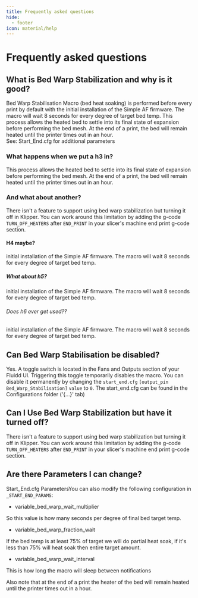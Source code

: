 ```yaml
---
title: Frequently asked questions
hide:
  - footer
icon: material/help
---
```


# Frequently asked questions
## What is Bed Warp Stabilization and why is it good?
Bed Warp Stabilisation  Macro (bed heat soaking) is performed before every print by default with the initial installation of the Simple AF firmware. The macro will wait 8 seconds for every degree of target bed temp. 
This process allows the heated bed to settle into its final state of expansion before performing the bed mesh. At the end of a print, the  bed will remain heated until the printer times out in an hour.  
See: Start_End.cfg for additional parameters

### What happens when we put a h3 in?
This process allows the heated bed to settle into its final state of expansion before performing the bed mesh. At the end of a print, the  bed will remain heated until the printer times out in an hour.

### And what about another?
There isn't a feature to support using bed warp stabilization but turning it off in Klipper. You can work around this limitation by adding the g-code `TURN_OFF_HEATERS` after `END_PRINT` in your slicer's machine end print g-code section.

#### H4 maybe?
initial installation of the Simple AF firmware. The macro will wait 8 seconds for every degree of target bed temp.

##### What about h5?
initial installation of the Simple AF firmware. The macro will wait 8 seconds for every degree of target bed temp.

###### Does h6 ever get used??
initial installation of the Simple AF firmware. The macro will wait 8 seconds for every degree of target bed temp.

## Can Bed Warp Stabilisation be disabled?
Yes. A toggle switch is located in the Fans and Outputs section of your Fluidd UI. Triggering this toggle temporarily disables the macro. 
You can disable it permanently by changing the `start_end.cfg` `[output_pin Bed_Warp_Stabilisation]` `value` to `0`. The start_end.cfg can be found in the Configurations folder ('{...}' tab)

## Can I Use Bed Warp Stabilization but have it turned off?
There isn't a feature to support using bed warp stabilization but turning it off in Klipper. You can work around this limitation by adding the g-code `TURN_OFF_HEATERS` after `END_PRINT` in your slicer's machine end print g-code section.

## Are there Parameters I can change?
Start_End.cfg ParametersYou can also modify the following configuration in `_START_END_PARAMS`:

- variable_bed_warp_wait_multiplier

So this value is how many seconds per degree of final bed target temp.

- variable_bed_warp_fraction_wait

If the bed temp is at least 75% of target we will do partial heat soak, if it's less than 75% will heat soak then entire target amount.

- variable_bed_warp_wait_interval

This is how long the macro will sleep between notifications 

Also note that at the end of a print the heater of the bed will remain heated until the printer times out in a hour.